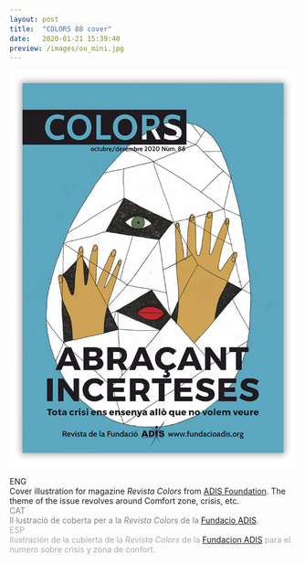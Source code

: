 ```yaml
---
layout: post
title:  "COLORS 88 cover"
date:   2020-01-21 15:39:40
preview: /images/ou_mini.jpg
---
```



![Picture 1](/images/ou_portada.jpg)

<div class="row">

  <div class="column">
  ENG<br>
  Cover illustration for magazine <i> Revista Colors </i> from <a href="http://www.fundacioadis.org/">ADIS Foundation</a>. The theme of the issue revolves around Comfort zone, crisis, etc.<br>
  </div>

  <div class="column"><font color="#808080">
  CAT<br>
  Il·lustració de coberta per a la <i> Revista Colors </i> de la <a href="http://www.fundacioadis.org/">Fundacio ADIS</a>.</font><br>
  </div>

  <div class="column"><font color="#A9A9A9">
  ESP<br>
  Ilustración de la cubierta de la <i> Revista Colors </i> de la <a href="http://www.fundacioadis.org/">Fundacion ADIS</a> para el numero sobre crisis y zona de confort.</font><br>
  </div>

 </div>
